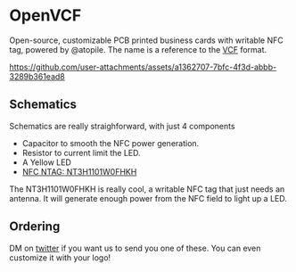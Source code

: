 # OpenVCF


Open-source, customizable PCB printed business cards with writable NFC tag, powered by @atopile. The name is a reference to the [VCF](https://en.wikipedia.org/wiki/VCard)
format.

https://github.com/user-attachments/assets/a1362707-7bfc-4f3d-abbb-3289b361ead8

## Schematics

Schematics are really straighforward, with just 4 components

- Capacitor to smooth the NFC power generation.
- Resistor to current limit the LED.
- A Yellow LED
- [NFC NTAG: NT3H1101W0FHKH](card/elec/src/nfc/NT3H1101W0FHKH.ato)

The NT3H1101W0FHKH is really cool, a writable NFC tag that just needs an antenna.
It will generate enough power from the NFC field to light up a LED.


## Ordering 

DM on [twitter](https://x.com/davideasnaghi) if you want us to send you one of 
these. You can even customize it with your logo!
